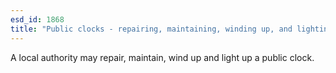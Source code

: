 ```yaml
---
esd_id: 1868
title: "Public clocks - repairing, maintaining, winding up, and lighting"
---
```


A local authority may repair, maintain, wind up and light up a public clock.


